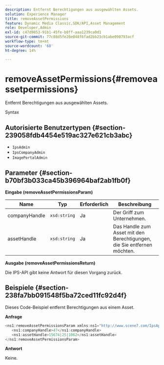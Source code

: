 ```yaml
---
description: Entfernt Berechtigungen aus ausgewählten Assets.
solution: Experience Manager
title: removeAssetPermissions
feature: Dynamic Media Classic,SDK/API,Asset Management
role: Developer,Admin
exl-id: c47d9853-91b1-45fe-b8ff-aaa1239ca0d1
source-git-commit: 77c88d5fe20e048f6fad2bb23cb1abe090793acf
workflow-type: tm+mt
source-wordcount: '68'
ht-degree: 14%

---
```


# removeAssetPermissions{#removeassetpermissions}

Entfernt Berechtigungen aus ausgewählten Assets.

Syntax

## Autorisierte Benutzertypen {#section-239058fdb4454e519ac327e621cb3abc}

* `IpsAdmin`
* `IpsCompanyAdmin`
* `ImagePortalAdmin`

## Parameter {#section-b70bf3b033ca45b396964baf2ab1fb0f}

**Eingabe (removeAssetPermissionsParam)**

| Name | Typ | Erforderlich | Beschreibung |
|---|---|---|---|
| companyHandle | `xsd:string` | Ja | Der Griff zum Unternehmen. |
| assetHandle | `xsd:string` | Ja | Das Handle zum Asset mit den Berechtigungen, die Sie entfernen möchten. |

**Ausgabe (removeAssetPermissionsReturn)**

Die IPS-API gibt keine Antwort für diesen Vorgang zurück.

## Beispiele {#section-238fa7bb091548f5ba72ced11fc92d4f}

Dieses Code-Beispiel entfernt Berechtigungen aus einem Asset.

**Anfrage**

```java
<ns1:removeAssetPermissionsParam xmlns:ns1="http://www.scene7.com/IpsApi/xsd">
   <ns1:companyHandle>47</ns1:companyHandle>
   <ns1:assetHandle>15674|25|1062</ns1:assetHandle>
</ns1:removeAssetPermissionsParam>
```

**Antwort**

Keine.
